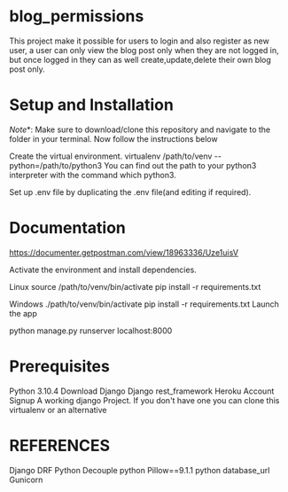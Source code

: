 # blog_permissions


This project make it possible for users to login and also register as new user, a user can only view the blog post only when they are not logged in, but once logged in they can as well create,update,delete their own blog post only.

# Setup and Installation
*Note**: Make sure to download/clone this repository and navigate to the folder in your terminal. Now follow the instructions below

Create the virtual environment.
virtualenv /path/to/venv --python=/path/to/python3
You can find out the path to your python3 interpreter with the command which python3.

Set up .env file by duplicating the .env file(and editing if required).

# Documentation
https://documenter.getpostman.com/view/18963336/Uze1uisV

Activate the environment and install dependencies.

Linux
source /path/to/venv/bin/activate
pip install -r requirements.txt

Windows
./path/to/venv/bin/activate
pip install -r requirements.txt
Launch the app

python manage.py runserver localhost:8000

# Prerequisites

Python 3.10.4 Download
Django
Django rest_framework
Heroku Account Signup
A working django Project. If you don't have one you can clone this
virtualenv or an alternative

# REFERENCES

Django
DRF
Python Decouple
python Pillow==9.1.1
python database_url
Gunicorn
